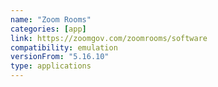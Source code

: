 ```yaml
---
name: "Zoom Rooms"
categories: [app]
link: https://zoomgov.com/zoomrooms/software
compatibility: emulation
versionFrom: "5.16.10"
type: applications
---
```


